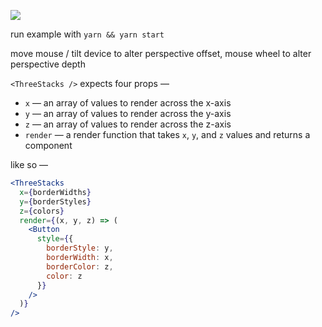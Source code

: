 ![](./three-stacks.gif)

run example with `yarn && yarn start`

move mouse / tilt device to alter perspective offset, mouse wheel to alter perspective depth

`<ThreeStacks />` expects four props —

- `x` — an array of values to render across the x-axis
- `y` — an array of values to render across the y-axis
- `z` — an array of values to render across the z-axis
- `render` — a render function that takes `x`, `y`, and `z` values and returns a component

like so —

```jsx
<ThreeStacks
  x={borderWidths}
  y={borderStyles}
  z={colors}
  render={(x, y, z) => (
    <Button
      style={{
        borderStyle: y,
        borderWidth: x,
        borderColor: z,
        color: z
      }}
    />
  )}
/>
```
